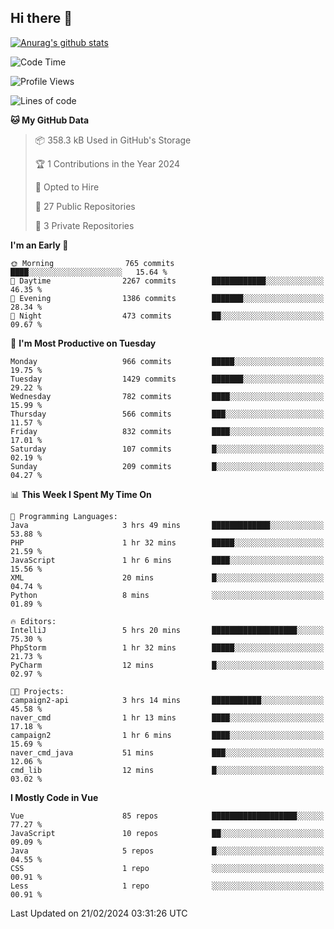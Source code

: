 ## Hi there 👋

[![Anurag's github stats](https://github-readme-stats.vercel.app/api?username=Songwonseok)](https://github.com/anuraghazra/github-readme-stats)



<!--START_SECTION:waka-->
![Code Time](http://img.shields.io/badge/Code%20Time-2%2C684%20hrs%205%20mins-blue)

![Profile Views](http://img.shields.io/badge/Profile%20Views-0-blue)

![Lines of code](https://img.shields.io/badge/From%20Hello%20World%20I%27ve%20Written-34.8%20million%20lines%20of%20code-blue)

**🐱 My GitHub Data** 

> 📦 358.3 kB Used in GitHub's Storage 
 > 
> 🏆 1 Contributions in the Year 2024
 > 
> 💼 Opted to Hire
 > 
> 📜 27 Public Repositories 
 > 
> 🔑 3 Private Repositories 
 > 
**I'm an Early 🐤** 

```text
🌞 Morning                765 commits         ████░░░░░░░░░░░░░░░░░░░░░   15.64 % 
🌆 Daytime                2267 commits        ████████████░░░░░░░░░░░░░   46.35 % 
🌃 Evening                1386 commits        ███████░░░░░░░░░░░░░░░░░░   28.34 % 
🌙 Night                  473 commits         ██░░░░░░░░░░░░░░░░░░░░░░░   09.67 % 
```
📅 **I'm Most Productive on Tuesday** 

```text
Monday                   966 commits         █████░░░░░░░░░░░░░░░░░░░░   19.75 % 
Tuesday                  1429 commits        ███████░░░░░░░░░░░░░░░░░░   29.22 % 
Wednesday                782 commits         ████░░░░░░░░░░░░░░░░░░░░░   15.99 % 
Thursday                 566 commits         ███░░░░░░░░░░░░░░░░░░░░░░   11.57 % 
Friday                   832 commits         ████░░░░░░░░░░░░░░░░░░░░░   17.01 % 
Saturday                 107 commits         █░░░░░░░░░░░░░░░░░░░░░░░░   02.19 % 
Sunday                   209 commits         █░░░░░░░░░░░░░░░░░░░░░░░░   04.27 % 
```


📊 **This Week I Spent My Time On** 

```text
💬 Programming Languages: 
Java                     3 hrs 49 mins       █████████████░░░░░░░░░░░░   53.88 % 
PHP                      1 hr 32 mins        █████░░░░░░░░░░░░░░░░░░░░   21.59 % 
JavaScript               1 hr 6 mins         ████░░░░░░░░░░░░░░░░░░░░░   15.56 % 
XML                      20 mins             █░░░░░░░░░░░░░░░░░░░░░░░░   04.74 % 
Python                   8 mins              ░░░░░░░░░░░░░░░░░░░░░░░░░   01.89 % 

🔥 Editors: 
IntelliJ                 5 hrs 20 mins       ███████████████████░░░░░░   75.30 % 
PhpStorm                 1 hr 32 mins        █████░░░░░░░░░░░░░░░░░░░░   21.73 % 
PyCharm                  12 mins             █░░░░░░░░░░░░░░░░░░░░░░░░   02.97 % 

🐱‍💻 Projects: 
campaign2-api            3 hrs 14 mins       ███████████░░░░░░░░░░░░░░   45.58 % 
naver_cmd                1 hr 13 mins        ████░░░░░░░░░░░░░░░░░░░░░   17.18 % 
campaign2                1 hr 6 mins         ████░░░░░░░░░░░░░░░░░░░░░   15.69 % 
naver_cmd_java           51 mins             ███░░░░░░░░░░░░░░░░░░░░░░   12.06 % 
cmd_lib                  12 mins             █░░░░░░░░░░░░░░░░░░░░░░░░   03.02 % 
```

**I Mostly Code in Vue** 

```text
Vue                      85 repos            ███████████████████░░░░░░   77.27 % 
JavaScript               10 repos            ██░░░░░░░░░░░░░░░░░░░░░░░   09.09 % 
Java                     5 repos             █░░░░░░░░░░░░░░░░░░░░░░░░   04.55 % 
CSS                      1 repo              ░░░░░░░░░░░░░░░░░░░░░░░░░   00.91 % 
Less                     1 repo              ░░░░░░░░░░░░░░░░░░░░░░░░░   00.91 % 
```




 Last Updated on 21/02/2024 03:31:26 UTC
<!--END_SECTION:waka-->
